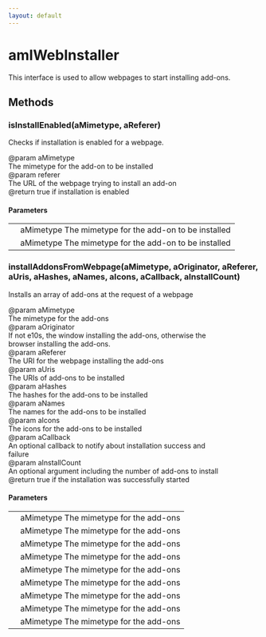 ```yaml
---
layout: default
---
```


# amIWebInstaller #
  
This interface is used to allow webpages to start installing add-ons.  
  

## Methods ##

### isInstallEnabled(aMimetype, aReferer) ###
  
Checks if installation is enabled for a webpage.  
  
@param  aMimetype  
        The mimetype for the add-on to be installed  
@param  referer  
        The URL of the webpage trying to install an add-on  
@return true if installation is enabled  
  

#### Parameters ####

<table>

<tr>
<td></td>
<td>aMimetype  
        The mimetype for the add-on to be installed  
</td>
</tr>

<tr>
<td></td>
<td>aMimetype  
        The mimetype for the add-on to be installed  
</td>
</tr>

</table>

### installAddonsFromWebpage(aMimetype, aOriginator, aReferer, aUris, aHashes, aNames, aIcons, aCallback, aInstallCount) ###
  
Installs an array of add-ons at the request of a webpage  
  
@param  aMimetype  
        The mimetype for the add-ons  
@param  aOriginator  
        If not e10s, the window installing the add-ons, otherwise the  
        browser installing the add-ons.  
@param  aReferer  
        The URI for the webpage installing the add-ons  
@param  aUris  
        The URIs of add-ons to be installed  
@param  aHashes  
        The hashes for the add-ons to be installed  
@param  aNames  
        The names for the add-ons to be installed  
@param  aIcons  
        The icons for the add-ons to be installed  
@param  aCallback  
        An optional callback to notify about installation success and  
        failure  
@param  aInstallCount  
        An optional argument including the number of add-ons to install  
@return true if the installation was successfully started  
  

#### Parameters ####

<table>

<tr>
<td></td>
<td>aMimetype  
        The mimetype for the add-ons  
</td>
</tr>

<tr>
<td></td>
<td>aMimetype  
        The mimetype for the add-ons  
</td>
</tr>

<tr>
<td></td>
<td>aMimetype  
        The mimetype for the add-ons  
</td>
</tr>

<tr>
<td></td>
<td>aMimetype  
        The mimetype for the add-ons  
</td>
</tr>

<tr>
<td></td>
<td>aMimetype  
        The mimetype for the add-ons  
</td>
</tr>

<tr>
<td></td>
<td>aMimetype  
        The mimetype for the add-ons  
</td>
</tr>

<tr>
<td></td>
<td>aMimetype  
        The mimetype for the add-ons  
</td>
</tr>

<tr>
<td></td>
<td>aMimetype  
        The mimetype for the add-ons  
</td>
</tr>

<tr>
<td></td>
<td>aMimetype  
        The mimetype for the add-ons  
</td>
</tr>

</table>

